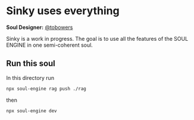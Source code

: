 # Sinky uses everything

**Soul Designer:** [@tobowers](https://github.com/tobowers)

Sinky is a work in progress. The goal is to use all the features of the SOUL ENGINE in one semi-coherent soul.

## Run this soul

In this directory run

```bash
npx soul-engine rag push ./rag
```

then

```bash
npx soul-engine dev
```